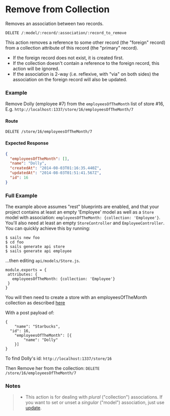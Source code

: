 # Remove from Collection

Removes an association between two records.

```
DELETE /:model/:record/:association/:record_to_remove
```

This action removes a reference to some other record (the "foreign" record) from a collection attribute of this record (the "primary" record).

+ If the foreign record does not exist, it is created first.
+ If the collection doesn't contain a reference to the foreign record, this action will be ignored.
+ If the association is 2-way (i.e. reflexive, with "via" on both sides) the association on the foreign record will also be updated.


### Example

Remove Dolly (employee #7) from the `employeesOfTheMonth` list of store #16, E.g. `http://localhost:1337/store/16/employeesOfTheMonth/7`

#### Route
`DELETE /store/16/employeesOfTheMonth/7`

#### Expected Response

```json
{
  "employeesOfTheMonth": [],
  "name": "Dolly",
  "createdAt": "2014-08-03T01:16:35.440Z",
  "updatedAt": "2014-08-03T01:51:41.567Z",
  "id": 16
}
```

### Full Example


The example above assumes "rest" blueprints are enabled, and that your project contains at least an empty 'Employee' model as well as a `Store` model with association: `employeesOfTheMonth: {collection: 'Employee'}`.  You'll also need at least an empty `StoreController` and `EmployeeController`.  You can quickly achieve this by running:

```shell
$ sails new foo
$ cd foo
$ sails generate api store
$ sails generate api employee
```
 
...then editing `api/models/Store.js`.

```
module.exports = {
 attributes: {
   employeesOfTheMonth: {collection: 'Employee'}
 }
}
```

You will then need to create a store with an employeesOfTheMonth collection as described [here](https://github.com/jodonnell-broadsoft/sails-docs/blob/master/reference/blueprint-api/Create.md#create-new-record-while-associating-w-another-new-record-rest)

With a post payload of:
```
{
	"name": "Starbucks",
  "id": 16,
	"employeesOfTheMonth": [{
		"name": "Dolly"
	}]
}
```

To find Dolly's id: ```http://localhost:1337/store/16```

Then Remove her from the collection: `DELETE /store/16/employeesOfTheMonth/7`

### Notes

> + This action is for dealing with _plural_ ("collection") associations.  If you want to set or unset a _singular_ ("model") association, just use [update](http://sailsjs.org/documentation/reference/blueprint-api/Update.html).

<docmeta name="uniqueID" value="Remove2294521">
<docmeta name="displayName" value="remove from">
